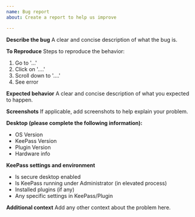 ```yaml
---
name: Bug report
about: Create a report to help us improve

---
```


**Describe the bug**
A clear and concise description of what the bug is.

**To Reproduce**
Steps to reproduce the behavior:
1. Go to '...'
2. Click on '....'
3. Scroll down to '....'
4. See error

**Expected behavior**
A clear and concise description of what you expected to happen.

**Screenshots**
If applicable, add screenshots to help explain your problem.

**Desktop (please complete the following information):**
 - OS Version
 - KeePass Version
 - Plugin Version
 - Hardware info
 
 **KeePass settings and environment**
 - Is secure desktop enabled
 - Is KeePass running under Administrator (in elevated process)
 - Installed plugins (if any)
 - Any specific settings in KeePass/Plugin

**Additional context**
Add any other context about the problem here.
